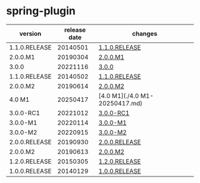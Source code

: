 # spring-plugin	


|version|release date|changes|
|---|---|---|
|1.1.0.RELEASE|20140501|[1.1.0.RELEASE](./1.1.0.RELEASE-20140501.md)|
|2.0.0.M1|20190304|[2.0.0.M1](./2.0.0.M1-20190304.md)|
|3.0.0|20221116|[3.0.0](./3.0.0-20221116.md)|
|1.1.0.RELEASE|20140502|[1.1.0.RELEASE](./1.1.0.RELEASE-20140502.md)|
|2.0.0.M2|20190614|[2.0.0.M2](./2.0.0.M2-20190614.md)|
|4.0 M1|20250417|[4.0 M1](./4.0 M1-20250417.md)|
|3.0.0-RC1|20221012|[3.0.0-RC1](./3.0.0-RC1-20221012.md)|
|3.0.0-M1|20220114|[3.0.0-M1](./3.0.0-M1-20220114.md)|
|3.0.0-M2|20220915|[3.0.0-M2](./3.0.0-M2-20220915.md)|
|2.0.0.RELEASE|20190930|[2.0.0.RELEASE](./2.0.0.RELEASE-20190930.md)|
|2.0.0.M2|20190613|[2.0.0.M2](./2.0.0.M2-20190613.md)|
|1.2.0.RELEASE|20150305|[1.2.0.RELEASE](./1.2.0.RELEASE-20150305.md)|
|1.0.0.RELEASE|20140129|[1.0.0.RELEASE](./1.0.0.RELEASE-20140129.md)|
